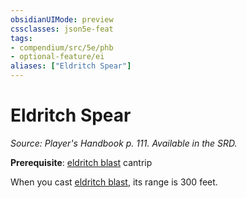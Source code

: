 ```yaml
---
obsidianUIMode: preview
cssclasses: json5e-feat
tags:
- compendium/src/5e/phb
- optional-feature/ei
aliases: ["Eldritch Spear"]
---
```

# Eldritch Spear
*Source: Player's Handbook p. 111. Available in the SRD.*  

**Prerequisite**: [eldritch blast](5E2014官方资源/spells/eldritch-blast.md) cantrip

When you cast [eldritch blast](5E2014官方资源/spells/eldritch-blast.md), its range is 300 feet.